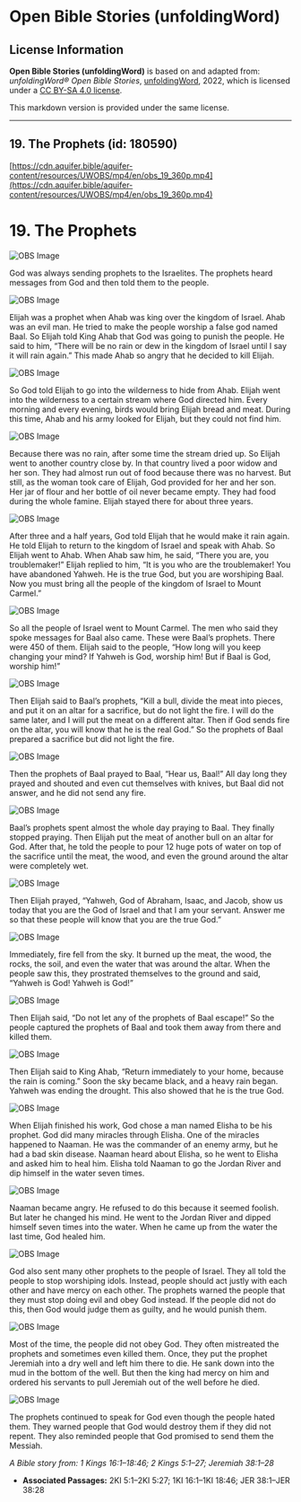 # Open Bible Stories (unfoldingWord)

## License Information

**Open Bible Stories (unfoldingWord)** is based on and adapted from: _unfoldingWord® Open Bible Stories_, [unfoldingWord](https://unfoldingword.org/utw), 2022, which is licensed under a [CC BY-SA 4.0 license](https://creativecommons.org/licenses/by-sa/4.0/legalcode.en).

This markdown version is provided under the same license.



--------------------------------

## 19. The Prophets (id: 180590)

[https://cdn.aquifer.bible/aquifer-content/resources/UWOBS/mp4/en/obs_19_360p.mp4](https://cdn.aquifer.bible/aquifer-content/resources/UWOBS/mp4/en/obs_19_360p.mp4)

19\. The Prophets
=================

![OBS Image](https://cdn.aquifer.bible/aquifer-content/resources/UWOBS/jpg/360px/obs-en-19-01.jpg)

God was always sending prophets to the Israelites. The prophets heard messages from God and then told them to the people.

![OBS Image](https://cdn.aquifer.bible/aquifer-content/resources/UWOBS/jpg/360px/obs-en-19-02.jpg)

Elijah was a prophet when Ahab was king over the kingdom of Israel. Ahab was an evil man. He tried to make the people worship a false god named Baal. So Elijah told King Ahab that God was going to punish the people. He said to him, “There will be no rain or dew in the kingdom of Israel until I say it will rain again.” This made Ahab so angry that he decided to kill Elijah.

![OBS Image](https://cdn.aquifer.bible/aquifer-content/resources/UWOBS/jpg/360px/obs-en-19-03.jpg)

So God told Elijah to go into the wilderness to hide from Ahab. Elijah went into the wilderness to a certain stream where God directed him. Every morning and every evening, birds would bring Elijah bread and meat. During this time, Ahab and his army looked for Elijah, but they could not find him.

![OBS Image](https://cdn.aquifer.bible/aquifer-content/resources/UWOBS/jpg/360px/obs-en-19-04.jpg)

Because there was no rain, after some time the stream dried up. So Elijah went to another country close by. In that country lived a poor widow and her son. They had almost run out of food because there was no harvest. But still, as the woman took care of Elijah, God provided for her and her son. Her jar of flour and her bottle of oil never became empty. They had food during the whole famine. Elijah stayed there for about three years.

![OBS Image](https://cdn.aquifer.bible/aquifer-content/resources/UWOBS/jpg/360px/obs-en-19-05.jpg)

After three and a half years, God told Elijah that he would make it rain again. He told Elijah to return to the kingdom of Israel and speak with Ahab. So Elijah went to Ahab. When Ahab saw him, he said, “There you are, you troublemaker!” Elijah replied to him, “It is you who are the troublemaker! You have abandoned Yahweh. He is the true God, but you are worshiping Baal. Now you must bring all the people of the kingdom of Israel to Mount Carmel.”

![OBS Image](https://cdn.aquifer.bible/aquifer-content/resources/UWOBS/jpg/360px/obs-en-19-06.jpg)

So all the people of Israel went to Mount Carmel. The men who said they spoke messages for Baal also came. These were Baal’s prophets. There were 450 of them. Elijah said to the people, “How long will you keep changing your mind? If Yahweh is God, worship him! But if Baal is God, worship him!”

![OBS Image](https://cdn.aquifer.bible/aquifer-content/resources/UWOBS/jpg/360px/obs-en-19-07.jpg)

Then Elijah said to Baal’s prophets, “Kill a bull, divide the meat into pieces, and put it on an altar for a sacrifice, but do not light the fire. I will do the same later, and I will put the meat on a different altar. Then if God sends fire on the altar, you will know that he is the real God.” So the prophets of Baal prepared a sacrifice but did not light the fire.

![OBS Image](https://cdn.aquifer.bible/aquifer-content/resources/UWOBS/jpg/360px/obs-en-19-08.jpg)

Then the prophets of Baal prayed to Baal, “Hear us, Baal!” All day long they prayed and shouted and even cut themselves with knives, but Baal did not answer, and he did not send any fire.

![OBS Image](https://cdn.aquifer.bible/aquifer-content/resources/UWOBS/jpg/360px/obs-en-19-09.jpg)

Baal’s prophets spent almost the whole day praying to Baal. They finally stopped praying. Then Elijah put the meat of another bull on an altar for God. After that, he told the people to pour 12 huge pots of water on top of the sacrifice until the meat, the wood, and even the ground around the altar were completely wet.

![OBS Image](https://cdn.aquifer.bible/aquifer-content/resources/UWOBS/jpg/360px/obs-en-19-10.jpg)

Then Elijah prayed, “Yahweh, God of Abraham, Isaac, and Jacob, show us today that you are the God of Israel and that I am your servant. Answer me so that these people will know that you are the true God.”

![OBS Image](https://cdn.aquifer.bible/aquifer-content/resources/UWOBS/jpg/360px/obs-en-19-11.jpg)

Immediately, fire fell from the sky. It burned up the meat, the wood, the rocks, the soil, and even the water that was around the altar. When the people saw this, they prostrated themselves to the ground and said, “Yahweh is God! Yahweh is God!”

![OBS Image](https://cdn.aquifer.bible/aquifer-content/resources/UWOBS/jpg/360px/obs-en-19-12.jpg)

Then Elijah said, “Do not let any of the prophets of Baal escape!” So the people captured the prophets of Baal and took them away from there and killed them.

![OBS Image](https://cdn.aquifer.bible/aquifer-content/resources/UWOBS/jpg/360px/obs-en-19-13.jpg)

Then Elijah said to King Ahab, “Return immediately to your home, because the rain is coming.” Soon the sky became black, and a heavy rain began. Yahweh was ending the drought. This also showed that he is the true God.

![OBS Image](https://cdn.aquifer.bible/aquifer-content/resources/UWOBS/jpg/360px/obs-en-19-14.jpg)

When Elijah finished his work, God chose a man named Elisha to be his prophet. God did many miracles through Elisha. One of the miracles happened to Naaman. He was the commander of an enemy army, but he had a bad skin disease. Naaman heard about Elisha, so he went to Elisha and asked him to heal him. Elisha told Naaman to go the Jordan River and dip himself in the water seven times.

![OBS Image](https://cdn.aquifer.bible/aquifer-content/resources/UWOBS/jpg/360px/obs-en-19-15.jpg)

Naaman became angry. He refused to do this because it seemed foolish. But later he changed his mind. He went to the Jordan River and dipped himself seven times into the water. When he came up from the water the last time, God healed him.

![OBS Image](https://cdn.aquifer.bible/aquifer-content/resources/UWOBS/jpg/360px/obs-en-19-16.jpg)

God also sent many other prophets to the people of Israel. They all told the people to stop worshiping idols. Instead, people should act justly with each other and have mercy on each other. The prophets warned the people that they must stop doing evil and obey God instead. If the people did not do this, then God would judge them as guilty, and he would punish them.

![OBS Image](https://cdn.aquifer.bible/aquifer-content/resources/UWOBS/jpg/360px/obs-en-19-17.jpg)

Most of the time, the people did not obey God. They often mistreated the prophets and sometimes even killed them. Once, they put the prophet Jeremiah into a dry well and left him there to die. He sank down into the mud in the bottom of the well. But then the king had mercy on him and ordered his servants to pull Jeremiah out of the well before he died.

![OBS Image](https://cdn.aquifer.bible/aquifer-content/resources/UWOBS/jpg/360px/obs-en-19-18.jpg)

The prophets continued to speak for God even though the people hated them. They warned people that God would destroy them if they did not repent. They also reminded people that God promised to send them the Messiah.

*A Bible story from: 1 Kings 16:1–18:46; 2 Kings 5:1–27; Jeremiah 38:1–28*

* **Associated Passages:** 2KI 5:1–2KI 5:27; 1KI 16:1–1KI 18:46; JER 38:1–JER 38:28

